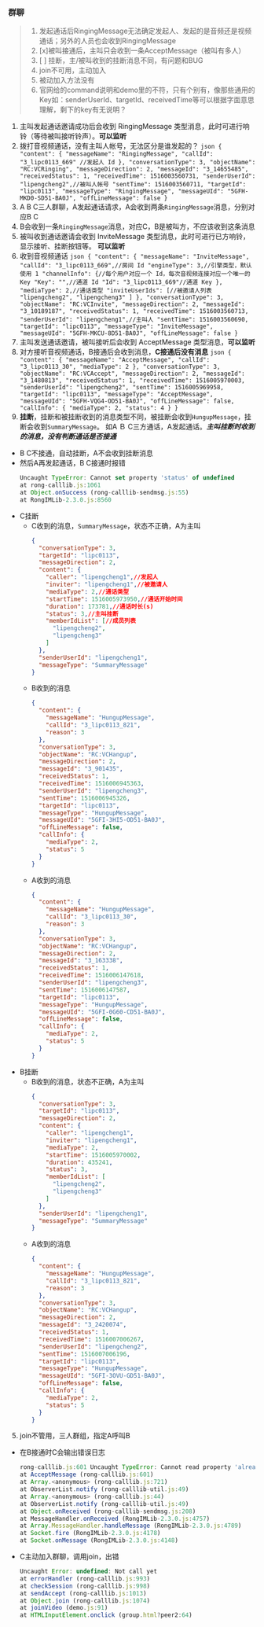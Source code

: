 ### 群聊

> 1. 发起通话后RingingMessage无法确定发起人、发起的是音频还是视频通话；另外的人员也会收到RingingMessage
> 2. [x]被叫接通后，主叫只会收到一条AcceptMessage（被叫有多人）
> 3. [ ] 挂断，主/被叫收到的挂断消息不同，有问题和BUG
> 4. join不可用，主动加入
> 5. 被动加入方法没有
> 6. 官网给的command说明和demo里的不符，只有个别有，像那些通用的Key如：senderUserId、targetId、receivedTime等可以根据字面意思理解，剩下的key有无说明？

1. 主叫发起通话邀请成功后会收到 RingingMessage 类型消息，此时可进行响铃（等待被叫接听铃声）。**可以监听**
  1. 拨打音视频通话，没有主叫人帐号，无法区分是谁发起的？
    ```json
    {
        "content": {
          "messageName": "RingingMessage",
          "callId": "3_lipc0113_669" //发起人 Id
        },
        "conversationType": 3,
        "objectName": "RC:VCRinging",
        "messageDirection": 2,
        "messageId": "3_14655485",
        "receivedStatus": 1,
        "receivedTime": 1516003560731,
        "senderUserId": "lipengcheng2",//被叫人帐号
        "sentTime": 1516003560711,
        "targetId": "lipc0113",
        "messageType": "RingingMessage",
        "messageUId": "5GFH-MKD0-SD51-BA0J",
        "offLineMessage": false
    }
    ```
  2. A B C三人群聊，A发起通话请求，A会收到两条`RingingMessage`消息，分别对应B C
  3. B会收到一条`RingingMessage`消息，对应C，B是被叫方，不应该收到这条消息
2. 被叫收到通话邀请会收到 InviteMessage 类型消息，此时可进行已方响铃，显示接听、挂断按钮等。 **可以监听**
  1. 收到音视频通话
    ```json
    {
        "content": {
          "messageName": "InviteMessage",
          "callId": "3_lipc0113_669",//房间 Id
          "engineType": 3,//引擎类型，默认使用 1
          "channelInfo": {//每个用户对应一个 Id，每次音视频连接对应一个唯一的 Key
            "Key": "",//通道 Id
            "Id": "3_lipc0113_669"//通道 Key
          },
          "mediaType": 2,//通话类型
          "inviteUserIds": [//被邀请人列表
            "lipengcheng2",
            "lipengcheng3"
          ]
        },
        "conversationType": 3,
        "objectName": "RC:VCInvite",
        "messageDirection": 2,
        "messageId": "3_10189187",
        "receivedStatus": 1,
        "receivedTime": 1516003560713,
        "senderUserId": "lipengcheng1",//主叫人
        "sentTime": 1516003560690,
        "targetId": "lipc0113",
        "messageType": "InviteMessage",
        "messageUId": "5GFH-MKCU-8D51-BA0J",
        "offLineMessage": false
    }
    ```
3. 主叫发送通话邀请，被叫接听后会收到 AcceptMessage 类型消息，**可以监听**
  1. 对方接听音视频通话，B接通后会收到消息，**C接通后没有消息**
    ```json
      {
        "content": {
          "messageName": "AcceptMessage",
          "callId": "3_lipc0113_30",
          "mediaType": 2
        },
        "conversationType": 3,
        "objectName": "RC:VCAccept",
        "messageDirection": 2,
        "messageId": "3_1480813",
        "receivedStatus": 1,
        "receivedTime": 1516005970003,
        "senderUserId": "lipengcheng2",
        "sentTime": 1516005969958,
        "targetId": "lipc0113",
        "messageType": "AcceptMessage",
        "messageUId": "5GFH-VQG4-OD51-BA0J",
        "offLineMessage": false,
        "callInfo": {
          "mediaType": 2,
          "status": 4
        }
      }
    ```
4. **挂断**，挂断和被挂断收到的消息类型不同，被挂断会收到`HungupMessage`，挂断会收到`SummaryMessage`。   如A Ｂ C三方通话，A发起通话。**_主叫挂断时收到的消息，没有判断通话是否接通_**
  - B C不接通，自动挂断，A不会收到挂断消息
  - 然后A再发起通话，B C接通时报错
    ```js
    Uncaught TypeError: Cannot set property 'status' of undefined
    at rong-calllib.js:1061
    at Object.onSuccess (rong-calllib-sendmsg.js:55)
    at RongIMLib-2.3.0.js:8560
    ```
  - C挂断
    - C收到的消息，`SummaryMessage`，状态不正确，A为主叫
      ```json
      {
        "conversationType": 3,
        "targetId": "lipc0113",
        "messageDirection": 2,
        "content": {
          "caller": "lipengcheng1",//发起人
          "inviter": "lipengcheng1",//被邀请人
          "mediaType": 2,//通话类型
          "startTime": 1516005973950,//通话开始时间
          "duration": 173781,//通话时长(s)
          "status": 3,//主叫挂断
          "memberIdList": [//成员列表
            "lipengcheng2",
            "lipengcheng3"
          ]
        },
        "senderUserId": "lipengcheng1",
        "messageType": "SummaryMessage"
      }
      ```
    - B收到的消息
      ```json
      {
        "content": {
          "messageName": "HungupMessage",
          "callId": "3_lipc0113_821",
          "reason": 3
        },
        "conversationType": 3,
        "objectName": "RC:VCHangup",
        "messageDirection": 2,
        "messageId": "3_901435",
        "receivedStatus": 1,
        "receivedTime": 1516006945363,
        "senderUserId": "lipengcheng3",
        "sentTime": 1516006945326,
        "targetId": "lipc0113",
        "messageType": "HungupMessage",
        "messageUId": "5GFI-3HI5-OD51-BA0J",
        "offLineMessage": false,
        "callInfo": {
          "mediaType": 2,
          "status": 5
        }
      }
      ```
    - A收到的消息
      ```json
      {
        "content": {
          "messageName": "HungupMessage",
          "callId": "3_lipc0113_30",
          "reason": 3
        },
        "conversationType": 3,
        "objectName": "RC:VCHangup",
        "messageDirection": 2,
        "messageId": "3_163338",
        "receivedStatus": 1,
        "receivedTime": 1516006147618,
        "senderUserId": "lipengcheng3",
        "sentTime": 1516006147587,
        "targetId": "lipc0113",
        "messageType": "HungupMessage",
        "messageUId": "5GFI-0G60-CD51-BA0J",
        "offLineMessage": false,
        "callInfo": {
          "mediaType": 2,
          "status": 5
        }
      }
      ```
  - B挂断
    - B收到的消息，状态不正确，A为主叫
      ```json
      {
        "conversationType": 3,
        "targetId": "lipc0113",
        "messageDirection": 2,
        "content": {
          "caller": "lipengcheng1",
          "inviter": "lipengcheng1",
          "mediaType": 2,
          "startTime": 1516005970002,
          "duration": 435241,
          "status": 3,
          "memberIdList": [
            "lipengcheng2",
            "lipengcheng3"
          ]
        },
        "senderUserId": "lipengcheng1",
        "messageType": "SummaryMessage"
      }
      ```
    - A收到的消息
      ```json
      {
        "content": {
          "messageName": "HungupMessage",
          "callId": "3_lipc0113_821",
          "reason": 3
        },
        "conversationType": 3,
        "objectName": "RC:VCHangup",
        "messageDirection": 2,
        "messageId": "3_2420074",
        "receivedStatus": 1,
        "receivedTime": 1516007006267,
        "senderUserId": "lipengcheng2",
        "sentTime": 1516007006196,
        "targetId": "lipc0113",
        "messageType": "HungupMessage",
        "messageUId": "5GFI-3OVU-GD51-BA0J",
        "offLineMessage": false,
        "callInfo": {
          "mediaType": 2,
          "status": 5
        }
      }
      ```
5. join不管用，三人群组，指定A呼叫B
  - 在B接通时C会输出错误日志
    ```js
    rong-calllib.js:601 Uncaught TypeError: Cannot read property 'already' of undefined
    at AcceptMessage (rong-calllib.js:601)
    at Array.<anonymous> (rong-calllib.js:721)
    at ObserverList.notify (rong-calllib-util.js:49)
    at Array.<anonymous> (rong-calllib.js:44)
    at ObserverList.notify (rong-calllib-util.js:49)
    at Object.onReceived (rong-calllib-sendmsg.js:208)
    at MessageHandler.onReceived (RongIMLib-2.3.0.js:4757)
    at Array.MessageHandler.handleMessage (RongIMLib-2.3.0.js:4789)
    at Socket.fire (RongIMLib-2.3.0.js:4178)
    at Socket.onMessage (RongIMLib-2.3.0.js:4148)
    ```
  - C主动加入群聊，调用join，出错
    ```js
    Uncaught Error: undefined: Not call yet
    at errorHandler (rong-calllib.js:993)
    at checkSession (rong-calllib.js:998)
    at sendAccept (rong-calllib.js:1013)
    at Object.join (rong-calllib.js:1074)
    at joinVideo (demo.js:91)
    at HTMLInputElement.onclick (group.html?peer2:64)
    ```
